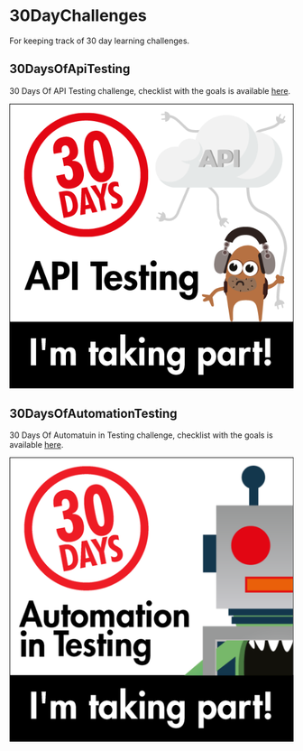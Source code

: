 # 30DayChallenges 
For keeping track of 30 day learning challenges.

## 30DaysOfApiTesting
30 Days Of API Testing challenge, checklist with the goals is available [here](https://www.ministryoftesting.com/dojo/lessons/30-days-of-api-testing).  

![30 Days Of API Testing Challenge Badge](images/30DaysOfAPITestingImagesBADGE.png)

## 30DaysOfAutomationTesting
30 Days Of Automatuin in Testing challenge, checklist with the goals is available [here](https://www.ministryoftesting.com/dojo/series/30-days-of-testing/lessons/30-days-of-automation-in-testing).  

![30 Days Of Automatuin in Testing Badge](images/30DaysOfAutomationTestingBadge.png)
